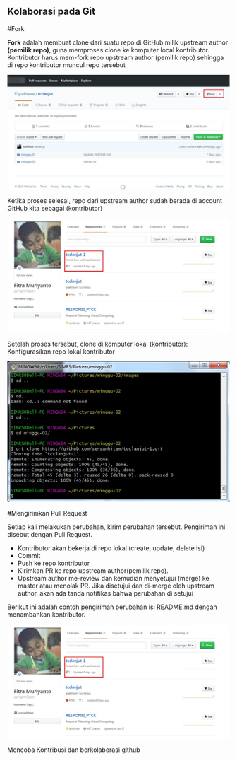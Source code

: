 
## Kolaborasi pada Git

#Fork

**Fork** adalah membuat clone dari suatu repo di GitHub milik upstream author **(pemilik repo)**, guna memproses clone ke komputer local kontributor.
Kontributor harus mem-fork repo upstream author (pemilik repo) sehingga di repo kontributor muncul repo tersebut

![](images/IMG-01.jpg)

Ketika proses selesai, repo dari upstream author sudah berada di account GitHub kita sebagai (kontributor)

![](images/IMG-02.jpg)

Setelah proses tersebut, clone di komputer lokal (kontributor):
Konfigurasikan repo lokal kontributor

![](images/IMG-03.jpg)

#Mengirimkan Pull Request

Setiap kali melakukan perubahan, kirim perubahan tersebut. Pengiriman ini disebut dengan Pull Request.

* Kontributor akan bekerja di repo lokal (create, update, delete isi)
* Commit
* Push ke repo kontributor
* Kirimkan PR ke repo upstream author(pemilik repo).
* Upstream author me-review dan kemudian menyetujui (merge) ke master atau menolak PR.
  Jika disetujui dan di-merge oleh upstream author, akan ada tanda notifikas bahwa perubahan di setujui

Berikut ini adalah contoh pengiriman perubahan isi README.md dengan menambahkan kontributor.

![](images/IMG-02.jpg)

Mencoba Kontribusi dan berkolaborasi github

